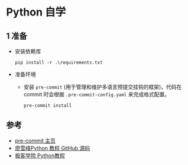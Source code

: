 # Python 自学

## 1 准备

* 安装依赖库

  ```shell
  pip install -r .\requirements.txt
  ```

* 准备环境
  * 安装 `pre-commit` (用于管理和维护多语言预提交挂钩的框架)，代码在 commit 时会根据 `.pre-commit-config.yaml` 来完成格式配置。

    ```shell
    pre-commit install
    ```

## 参考

* [pre-commit 主页](https://pre-commit.com/)
* [廖雪峰Python 教程 GitHub 源码](https://github.com/michaelliao/learn-python3)
* [极客学院 Python教程](https://wiki.jikexueyuan.com/list/python/)
